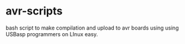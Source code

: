 # avr-scripts
bash script to make compilation and upload to avr boards using using USBasp programmers on LInux easy.
